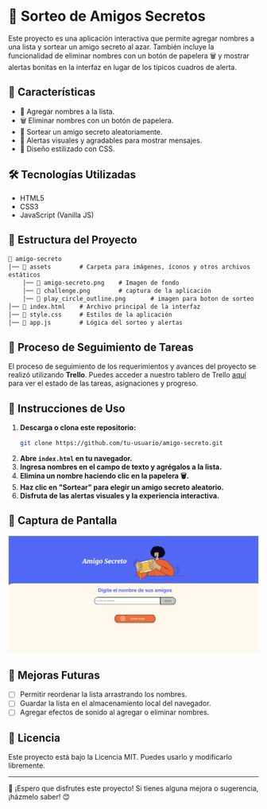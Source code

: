 # 🎉 Sorteo de Amigos Secretos

Este proyecto es una aplicación interactiva que permite agregar nombres a una lista y sortear un amigo secreto al azar. También incluye la funcionalidad de eliminar nombres con un botón de papelera 🗑️ y mostrar alertas bonitas en la interfaz en lugar de los típicos cuadros de alerta.

## 🚀 Características
- 📌 Agregar nombres a la lista.
- 🗑️ Eliminar nombres con un botón de papelera.
- 🎁 Sortear un amigo secreto aleatoriamente.
- 🔔 Alertas visuales y agradables para mostrar mensajes.
- 🎨 Diseño estilizado con CSS.

## 🛠️ Tecnologías Utilizadas
- HTML5
- CSS3
- JavaScript (Vanilla JS)

## 📂 Estructura del Proyecto
```
📁 amigo-secreto
│── 📁 assets        # Carpeta para imágenes, íconos y otros archivos estáticos
    │── 📄 amigo-secreto.png    # Imagen de fondo
    │── 📄 challenge.png        # captura de la aplicación
    │── 📄 play_circle_outline.png       # imagen para boton de sorteo
│── 📄 index.html    # Archivo principal de la interfaz
│── 📄 style.css     # Estilos de la aplicación
│── 📄 app.js        # Lógica del sorteo y alertas
```
## 🚀 **Proceso de Seguimiento de Tareas**

El proceso de seguimiento de los requerimientos y avances del proyecto se realizó utilizando **Trello**. Puedes acceder a nuestro tablero de Trello [aquí](https://trello.com/invite/b/67a0f9e1038aad0432af43aa/ATTIcf1402c1d851b3a440bd5c0c364b576d90D61D6D/trello-challenge-amigo-secreto-esp) para ver el estado de las tareas, asignaciones y progreso.

## 📜 Instrucciones de Uso
1. **Descarga o clona este repositorio:**
   ```bash
   git clone https://github.com/tu-usuario/amigo-secreto.git
   ```
2. **Abre `index.html` en tu navegador.**
3. **Ingresa nombres en el campo de texto y agrégalos a la lista.**
4. **Elimina un nombre haciendo clic en la papelera 🗑️.**
5. **Haz clic en "Sortear" para elegir un amigo secreto aleatorio.**
6. **Disfruta de las alertas visuales y la experiencia interactiva.**

## 🎨 Captura de Pantalla
![Vista previa de la aplicación](./assets/challenge.png)

## 📌 Mejoras Futuras
- [ ] Permitir reordenar la lista arrastrando los nombres.
- [ ] Guardar la lista en el almacenamiento local del navegador.
- [ ] Agregar efectos de sonido al agregar o eliminar nombres.

## 📄 Licencia
Este proyecto está bajo la Licencia MIT. Puedes usarlo y modificarlo libremente.

---
📌 ¡Espero que disfrutes este proyecto! Si tienes alguna mejora o sugerencia, ¡házmelo saber! 😊